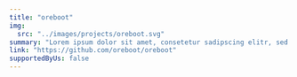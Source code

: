```yaml
---
title: "oreboot"
img:
  src: "../images/projects/oreboot.svg"
summary: "Lorem ipsum dolor sit amet, consetetur sadipscing elitr, sed diam nonumy eirmod tempor invidunt ut labore et dolore magna aliquyam."
link: "https://github.com/oreboot/oreboot"
supportedByUs: false
---
```

